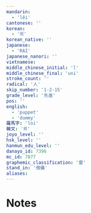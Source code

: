 ```yaml
---
mandarin:
  - 'lěi'
cantonese: ''
korean:
  - '뢰'
korean_native: ''
japanese:
  - 'RAI'
japanese_nanori: ''
vietnamese:
middle_chinese_initial: 'l'
middle_chinese_final: 'uʌi'
stroke_count: ''
radical: '人'
skip_number: '1-2-15'
grade_level: '先進'
pos: ''
english:
  - 'puppet'
  - 'dummy'
羅馬字: 'loi'
韓文: '뢰'
joyo_level: ''
hsk_level: ''
hanmun_edu_level: ''
danayo_id: 7396
mc_id: 7077
graphemic_classification: '雷'
stand_in: '傀儡'
aliases:
---
```


# Notes
